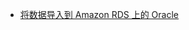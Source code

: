 * [将数据导入到 Amazon RDS 上的 Oracle](https://docs.aws.amazon.com/zh_cn/AmazonRDS/latest/UserGuide/Oracle.Procedural.Importing.html)
